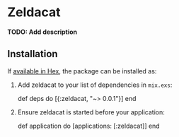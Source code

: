 # Zeldacat

**TODO: Add description**

## Installation

If [available in Hex](https://hex.pm/docs/publish), the package can be installed as:

  1. Add zeldacat to your list of dependencies in `mix.exs`:

        def deps do
          [{:zeldacat, "~> 0.0.1"}]
        end

  2. Ensure zeldacat is started before your application:

        def application do
          [applications: [:zeldacat]]
        end

